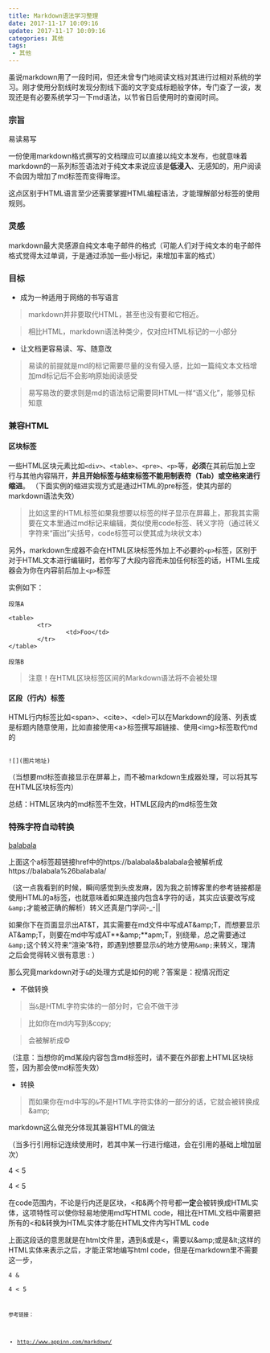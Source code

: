 ```yaml
---
title: Markdown语法学习整理
date: 2017-11-17 10:09:16
update: 2017-11-17 10:09:16
categories: 其他
tags: 
 - 其他
---
```


虽说markdown用了一段时间，但还未曾专门地阅读文档对其进行过相对系统的学习。刚才使用分割线时发现分割线下面的文字变成标题般字体，专门查了一波，发现还是有必要系统学习一下md语法，以节省日后使用时的查阅时间。

<!--more-->

### 宗旨

易读易写

一份使用markdown格式撰写的文档理应可以直接以纯文本发布，也就意味着markdown的一系列标签语法对于纯文本来说应该是**低浸入**、无感知的，用户阅读不会因为增加了md标签而变得晦涩。

这点区别于HTML语言至少还需要掌握HTML编程语法，才能理解部分标签的使用规则。

### 灵感

markdown最大灵感源自纯文本电子邮件的格式（可能人们对于纯文本的电子邮件格式觉得太过单调，于是通过添加一些小标记，来增加丰富的格式）

### 目标

- 成为一种适用于网络的书写语言

> markdown并非要取代HTML，甚至也没有要和它相近。

> 相比HTML，markdown语法种类少，仅对应HTML标记的一小部分

- 让文档更容易读、写、随意改

> 易读的前提就是md的标记需要尽量的没有侵入感，比如一篇纯文本文档增加md标记后不会影响原始阅读感受

> 易写易改的要求则是md的语法标记需要同HTML一样“语义化”，能够见标知意

### 兼容HTML

#### 区块标签

一些HTML区块元素比如<code>&lt;div&gt;</code>、<code>&lt;table&gt;</code>、<code>&lt;pre&gt;</code>、<code>&lt;p&gt;</code>等，**必须**在其前后加上空行与其他内容隔开，**并且开始标签与结束标签不能用制表符（Tab）或空格来进行缩进**。
（下面实例的缩进实现方式是通过HTML的pre标签，使其内部的markdown语法失效）

> 比如这里的HTML标签如果我想要以标签的样子显示在屏幕上，那我其实需要在文本里通过md标记来编辑，类似使用code标签、转义字符（通过转义字符来“画出”尖括号，code标签可以使其成为块状文本）

另外，markdown生成器不会在HTML区块标签外加上不必要的<code>&lt;p&gt;</code>标签，区别于对于HTML文本进行编辑时，若你写了大段内容而未加任何标签的话，HTML生成器会为你在内容前后加上<code>&lt;p&gt;</code>标签

实例如下：

<pre><code>段落A

&lt;table&gt;
		&lt;tr&gt;
				&lt;td&gt;Foo&lt;/td&gt;
		&lt;/tr&gt;
&lt;/table&gt;

段落B
</code></pre>

> 注意！在HTML区块标签区间的Markdown语法将不会被处理

#### 区段（行内）标签

HTML行内标签比如&lt;span&gt;、&lt;cite&gt;、&lt;del&gt;可以在Markdown的段落、列表或是标题内随意使用，比如直接使用&lt;a&gt;标签撰写超链接、使用&lt;img&gt;标签取代md的

<pre><code>
![](图片地址)
</code></pre>

（当想要md标签直接显示在屏幕上，而不被markdown生成器处理，可以将其写在HTML区块标签内）

总结：HTML区块内的md标签不生效，HTML区段内的md标签生效

### 特殊字符自动转换

<a href="https://balabala&balabala">balabala</a>

上面这个a标签超链接href中的https://balabala&balabala会被解析成https://balabala%26balabala/

（这一点我看到的时候，瞬间感觉到头皮发麻，因为我之前博客里的参考链接都是使用HTML的a标签，也就意味着如果连接内包含&字符的话，其实应该要改写成<code>&amp;amp;</code>才能被正确的解析）转义还真是门学问-_-||

如果你下在页面显示出AT&amp;T，其实需要在md文件中写成AT&amp;amp;T，而想要显示AT&amp;amp;T，则要在md中写成AT**&amp;amp;**apm;T，别绕晕，总之需要通过<code>&amp;amp;</code>这个转义符来“渲染”&符，即遇到想要显示<code>&amp;</code>的地方使用<code>&amp;amp;</code>来转义，理清之后会觉得转义很有意思 : ）

那么究竟markdown对于<code>&amp;</code>的处理方式是如何的呢？答案是：视情况而定

- 不做转换

> 当<code>&amp;</code>是HTML字符实体的一部分时，它会不做干涉

> 比如你在md内写到&amp;copy;

> 会被解析成&copy;

（注意：当想你的md某段内容包含md标签时，请不要在外部套上HTML区块标签，因为那会使md标签失效）

- 转换

> 而如果你在md中写的<code>&amp;</code>不是HTML字符实体的一部分的话，它就会被转换成&amp;amp;

markdown这么做充分体现其兼容HTML的做法

（当多行引用标记连续使用时，若其中某一行进行缩进，会在引用的基础上增加层次）

4 < 5

4 &lt; 5

在code范围内，不论是行内还是区块，<和&两个符号都**一定**会被转换成HTML实体，这项特性可以使你轻易地使用md写HTML code，相比在HTML文档中需要把所有的<和&转换为HTML实体才能在HTML文件内写HTML code

上面这段话的意思就是在html文件里，遇到&或是<，需要以&amp;amp;或是&amp;lt;这样的HTML实体来表示之后，才能正常地编写html code，但是在markdown里不需要这一步，

<span><code>4 &</code></span>

<code>4 < 5</code>

<code><code>

参考链接：

- <a href="http://www.appinn.com/markdown/">http://www.appinn.com/markdown/</a>
